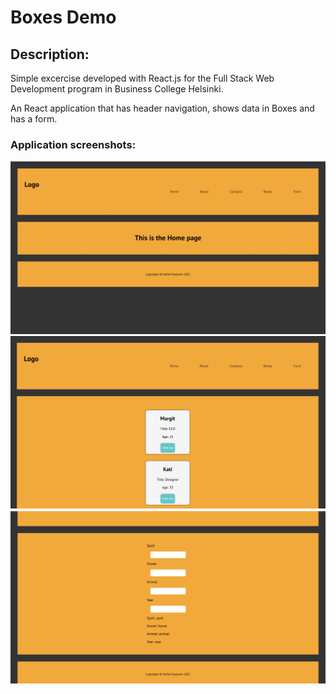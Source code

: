 # Boxes Demo

## Description: 

Simple excercise developed with React.js for the Full Stack Web Development program in Business College Helsinki.

An React application that has header navigation, shows data in Boxes and has a form.

### Application screenshots: 

![Screenshot of the landing page](Boxes_Home.png)
![Screenshot of Boxes](Boxes.png)
![Screenshot of Form](Boxes_Form.png)
